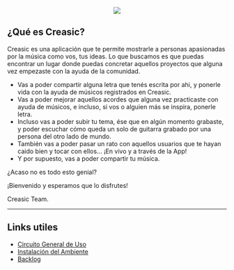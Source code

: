 <p align="center">
  <img src="https://s12.postimg.org/jty6ytpn1/Creasic_Logo.png"/>
</p>

## ¿Qué es Creasic?

Creasic es una aplicación que te permite mostrarle a personas apasionadas por la música como vos, tus ideas.
Lo que buscamos es que puedas encontrar un lugar donde puedas concretar aquellos proyectos que alguna vez empezaste con la ayuda de la comunidad. 

- Vas a poder compartir alguna letra que tenés escrita por ahi, y ponerle vida con la ayuda de músicos registrados en Creasic.
- Vas a poder mejorar aquellos acordes que alguna vez practicaste con ayuda de músicos, e incluso, si vos o alguien más se inspira, ponerle letra.
- Incluso vas a poder subir tu tema, ése que en algún momento grabaste, y poder escuchar cómo queda un solo de guitarra grabado por una persona del otro lado de mundo.
- También vas a poder pasar un rato con aquellos usuarios que te hayan caido bien y tocar con ellos... ¡En vivo y a través de la App!
- Y por supuesto, vas a poder compartir tu música.

¿Acaso no es todo esto genial?

¡Bienvenido y esperamos que lo disfrutes!

Creasic Team.

-----------------------------------------------

## Links utiles

* [Circuito General de Uso](https://github.com/DavidCorrea/Creasic/wiki/Circuito-de-Uso)
* [Instalación del Ambiente](https://github.com/DavidCorrea/Creasic/wiki/Setup-Ambiente)
* [Backlog](https://trello.com/b/P1DBB6n8/unq-tip-creasic)
